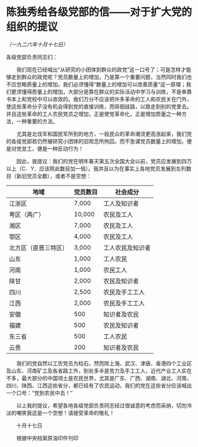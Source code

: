 # 陈独秀给各级党部的信——对于扩大党的组织的提议

*（一九二六年十月十七日）*

各级党部负责同志们：

　　我们现在已经喊出“从研究的小团体到群众的政党”这一口号了；可是怎样才能够走到群众的政党呢？党员数量上的增加，乃是第一个重要问题，当然同时我们也不应忽略质量上的增加。我们必须懂得“数量上的增加可以改善质量”这一原理；我们更须懂得质量上的增加，大部分是靠在群众的实际活动中学习与训练，不是单靠书本上和党校中可以收效的。我们万分不应该把许多革命的工人和农民关在门外，使这些革命分子没有机会得到党的直接训练，而徘徊歧路，以致走到别的党里去。并且这些革命的工人农民党员之增加，正是使党革命化，正是增加质量之一种方法，一种重要的方法。

　　尤其是北伐军和国民军所到的地方，一般民众的革命潮流更高涨起来，我们党的各级党部若仍然被研究小团体的旧观念所拘囚，而不急谋党员数量上的增加，便是对党怠工，便是一种反动行为！

　　因此，我提议：我们的党在明年春天第五次全国大会以前，党员应发展到四万以上（C．Y．应该照此数目加一倍）。我并且以为在事实上各地党员发展到左列数目（新旧党员全数），或者不是空想：

| 地域               | 党员数目 | 社会成分             |
|--------------------|----------|----------------------|
| 江浙区             | 7,000    | 工人及知识者         |
| 粤区（两广）       | 10,000   | 农民及工人           |
| 湘区               | 7,000    | 农民及工人           |
| 鄂区               | 4,000    | 农民及工人           |
| 北方区（直晋三特区）| 3,000    | 工人农民及知识者     |
| 山东               | 1,000    | 工人农民             |
| 河南               | 1,000    | 农民工人             |
| 陕甘               | 2,000    | 农民及知识者         |
| 四川               | 2,500    | 农民及手工工人       |
| 江西               | 2,000    | 农民及手工工人       |
| 安徽               | 500      | 知识者及农民         |
| 福建               | 500      | 农民及知识者         |
| 东三省             | 500      | 工人农民             |
| 云贵               | 200      | 知识者及农民         |

　　我们的党自然以工农党员为柱石，然而除上海、武汉、津唐、香港四个工业区及山东、河南矿工及各省路工外，别处多半是苦力及手工工人，近代产业工人实在不多，最大部分的中国领土是农民世界，尤其是广东、广西、湖南、湖北、河南、四川、陕西、江西这些省分，都已经有了农民运动，我们的党在这些省分应该喊出一个口号：“党到农民中去！”

　　以上我的提议，希望各地各级党部负责同志经过很诚意的考虑而采纳，切勿冷淡的嘲笑我这是一个空想！请接受革命的敬礼！

　　十月十七日

　　根据中央档案原油印件刊印